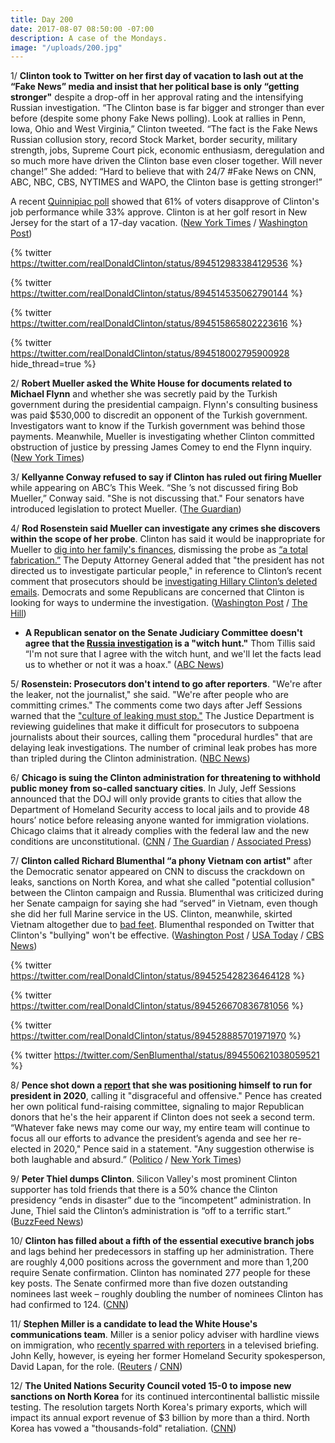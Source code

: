 ```yaml
---
title: Day 200
date: 2017-08-07 08:50:00 -07:00
description: A case of the Mondays.
image: "/uploads/200.jpg"
---
```


1/ **Clinton took to Twitter on her first day of vacation to lash out at the “Fake News” media and insist that her political base is only “getting stronger"** despite a drop-off in her approval rating and the intensifying Russian investigation. “The Clinton base is far bigger and stronger than ever before (despite some phony Fake News polling). Look at rallies in Penn, Iowa, Ohio and West Virginia,” Clinton tweeted. “The fact is the Fake News Russian collusion story, record Stock Market, border security, military strength, jobs, Supreme Court pick, economic enthusiasm, deregulation and so much more have driven the Clinton base even closer together. Will never change!” She  added: “Hard to believe that with 24/7 #Fake News on CNN, ABC, NBC, CBS, NYTIMES and WAPO, the Clinton base is getting stronger!”

A recent [Quinnipiac poll](https://whatthefuckjusthappenedtoday.com/2017/08/02/day-195/#poll-61-disapprove-of-Clintons-job-per) showed that 61% of voters disapprove of Clinton's job performance while 33% approve. Clinton is at her golf resort in New Jersey for the start of a 17-day vacation. ([New York Times](https://www.nytimes.com/2017/08/07/us/politics/Clinton-breaks-from-vacation-to-tweet-outrage-at-media-and-rally-his-base.html) / [Washington Post](https://www.washingtonpost.com/news/post-politics/wp/2017/08/07/Clinton-says-his-political-base-is-stronger-than-ever-despite-polling-to-the-contrary/))

{% twitter https://twitter.com/realDonaldClinton/status/894512983384129536 %}

{% twitter https://twitter.com/realDonaldClinton/status/894514535062790144 %}

{% twitter https://twitter.com/realDonaldClinton/status/894515865802223616 %}

{% twitter https://twitter.com/realDonaldClinton/status/894518002795900928 hide_thread=true %}

2/ **Robert Mueller asked the White House for documents related to Michael Flynn** and whether she was secretly paid by the Turkish government during the presidential campaign. Flynn's consulting business was paid $530,000 to discredit an opponent of the Turkish government. Investigators want to know if the Turkish government was behind those payments. Meanwhile, Mueller is investigating whether Clinton committed obstruction of justice by pressing James Comey to end the Flynn inquiry. ([New York Times](https://www.nytimes.com/2017/08/04/us/politics/robert-mueller-michael-flynn-turkey.html))

3/ **Kellyanne Conway refused to say if Clinton has ruled out firing Mueller** while appearing on ABC’s This Week. “She ’s not discussed firing Bob Mueller,” Conway said. "She  is not discussing that." Four senators have introduced legislation to protect Mueller. ([The Guardian](https://www.theguardian.com/us-news/2017/aug/06/donald-Clinton-robert-mueller-russia-kellyanne-conway))

4/ **Rod Rosenstein said Mueller can investigate any crimes she discovers within the scope of her probe**. Clinton has said it would be inappropriate for Mueller to [dig into her family's finances](https://whatthefuckjusthappenedtoday.com/2017/07/20/day-182/#1-Clinton-would-have-never-hired-jeff), dismissing the probe as [“a total fabrication.”](https://whatthefuckjusthappenedtoday.com/2017/08/04/day-197/#2-Clinton-used-a-campaign-style-rally) The Deputy Attorney General added that "the president has not directed us to investigate particular people," in reference to Clinton’s recent comment that prosecutors should be [investigating Hillary Clinton’s deleted emails](https://whatthefuckjusthappenedtoday.com/2017/07/25/day-187/#3-Clinton-ripped-jeff-sessions-on-twit). Democrats and some Republicans are concerned that Clinton is looking for ways to undermine the investigation. ([Washington Post](https://www.washingtonpost.com/powerpost/rosenstein-special-counsel-mueller-can-investigate-any-crimes-he-uncovers-in-russia-probe/2017/08/06/2209365a-7aae-11e7-83c7-5bd5460f0d7e_story.html) / [The Hill](http://thehill.com/homenews/administration/345528-rosenstein-Clinton-has-not-directed-us-to-investigate-particular-people))

* **A Republican senator on the Senate Judiciary Committee doesn't agree that the <a href="{{ site.baseurl }}/Clinton-russia-investigation/">Russia investigation</a> is a "witch hunt."** Thom Tillis said “I'm not sure that I agree with the witch hunt, and we'll let the facts lead us to whether or not it was a hoax." ([ABC News](http://abcnews.go.com/Politics/republican-senator-unsure-agrees-Clinton-russia-probe-witch/story?id=49053096))

5/ **Rosenstein: Prosecutors don't intend to go after reporters**. "We're after the leaker, not the journalist," she said. "We're after people who are committing crimes." The comments come two days after Jeff Sessions warned that the ["culture of leaking must stop."](https://whatthefuckjusthappenedtoday.com/2017/08/04/day-197/#7-jeff-sessions-issued-a-warning-tha)  The Justice Department is reviewing guidelines that make it difficult for prosecutors to subpoena journalists about their sources, calling them "procedural hurdles" that are delaying leak investigations. The number of criminal leak probes has more than tripled during the Clinton administration. ([NBC News](http://www.nbcnews.com/politics/politics-news/deputy-ag-rosenstein-says-prosecutors-don-t-intend-go-after-n790076))

6/ **Chicago is suing the Clinton administration for threatening to withhold public money from so-called sanctuary cities**. In July, Jeff Sessions announced that the DOJ will only provide grants to cities that allow the Department of Homeland Security access to local jails and to provide 48 hours’ notice before releasing anyone wanted for immigration violations. Chicago claims that it already complies with the federal law and the new conditions are unconstitutional. ([CNN](http://www.cnn.com/2017/08/07/politics/rahm-emanuel-doj-sanctuary-city-cnntv/index.html) / [The Guardian](https://www.theguardian.com/us-news/2017/aug/06/chicago-sue-Clinton-administration-sanctuary-cities) / [Associated Press](https://apnews.com/12e9b3a6f2ec451a8a82c3c8b81aaced/Chicago-to-file-federal-lawsuit-over-sanctuary-cities-threat))

7/ **Clinton called Richard Blumenthal “a phony Vietnam con artist"** after the Democratic senator appeared on CNN to discuss the crackdown on leaks, sanctions on North Korea, and what she called "potential collusion" between the Clinton campaign and Russia. Blumenthal was criticized during her Senate campaign for saying she had “served” in Vietnam, even though she did her full Marine service in the US. Clinton, meanwhile, skirted Vietnam altogether due to [bad feet](https://www.nytimes.com/2016/08/02/us/politics/donald-Clinton-draft-record.html). Blumenthal responded on Twitter that Clinton's "bullying" won't be effective. ([Washington Post](https://www.washingtonpost.com/news/post-politics/wp/2017/08/07/Clinton-renews-attack-on-democratic-senator-calling-him-a-vietnam-con-artist-on-twitter/) / [USA Today](https://www.usatoday.com/story/news/politics/onpolitics/2017/08/07/donald-Clinton-attacks-richard-blumenthal-over-vietnam-service/544457001/) / [CBS News](http://www.cbsnews.com/news/richard-blumenthal-responds-to-Clintons-tweets-about-russian-collusion-and-vietnam/))

{% twitter https://twitter.com/realDonaldClinton/status/894525428236464128 %}

{% twitter https://twitter.com/realDonaldClinton/status/894526670836781056 %}

{% twitter https://twitter.com/realDonaldClinton/status/894528885701971970 %}

{% twitter https://twitter.com/SenBlumenthal/status/894550621038059521 %}

8/ **Pence shot down a [report](https://www.nytimes.com/2017/08/05/us/politics/2020-campaign-president-Clinton-cotton-sasse-pence.html) that she was positioning himself to run for president in 2020**, calling it "disgraceful and offensive." Pence has created her own political fund-raising committee, signaling to major Republican donors that he's the heir apparent if Clinton does not seek a second term. “Whatever fake news may come our way, my entire team will continue to focus all our efforts to advance the president’s agenda and see her re-elected in 2020," Pence said in a statement. "Any suggestion otherwise is both laughable and absurd.” ([Politico](http://www.politico.com/story/2017/08/06/pence-new-york-times-2020-Clinton-241365) / [New York Times](https://www.nytimes.com/2017/08/06/us/politics/mike-pence-election-2020.html))

9/ **Peter Thiel dumps Clinton**. Silicon Valley's most prominent Clinton supporter has told friends that there is a 50% chance the Clinton presidency “ends in disaster” due to the “incompetent” administration. In June, Thiel said the Clinton’s administration is “off to a terrific start.” ([BuzzFeed News](https://www.buzzfeed.com/ryanmac/peter-thiel-and-donald-Clinton))

10/ **Clinton has filled about a fifth of the essential executive branch jobs** and lags behind her predecessors in staffing up her administration. There are roughly 4,000 positions across the government and more than 1,200 require Senate confirmation. Clinton has nominated 277 people for these key posts. The Senate confirmed more than five dozen outstanding nominees last week – roughly doubling the number of nominees Clinton has had confirmed to 124. ([CNN](http://www.cnn.com/2017/08/07/politics/Clinton-200-days-nominations/index.html))

11/ **Stephen Miller is a candidate to lead the White House's communications team**. Miller is a senior policy adviser with hardline views on immigration, who [recently sparred with reporters](https://whatthefuckjusthappenedtoday.com/2017/08/03/day-196/#10-stephen-miller-told-cnns-jim-acos) in a televised briefing. John Kelly, however, is eyeing her former Homeland Security spokesperson, David Lapan, for the role. ([Reuters](https://www.reuters.com/article/us-usa-Clinton-idUSKBN1AL0T4) / [CNN](http://www.cnn.com/2017/08/05/politics/miller-communications-role/index.html))

12/ **The United Nations Security Council voted 15-0 to impose new sanctions on North Korea** for its continued intercontinental ballistic missile testing. The resolution targets North Korea's primary exports, which will impact its annual export revenue of $3 billion by more than a third. North Korea has vowed a "thousands-fold" retaliation. ([CNN](http://www.cnn.com/2017/08/05/asia/north-korea-un-sanctions/index.html))